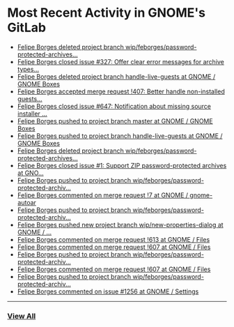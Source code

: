 # Most Recent Activity in GNOME's GitLab

<!-- BLOG-POST-LIST:START -->
- [Felipe Borges deleted project branch wip/feborges/password-protected-archives...](https://gitlab.gnome.org/GNOME/nautilus/-/commits/wip/feborges/password-protected-archives)
- [Felipe Borges closed issue #327: Offer clear error messages for archive types...](https://gitlab.gnome.org/GNOME/nautilus/-/issues/327)
- [Felipe Borges deleted project branch handle-live-guests at GNOME / GNOME Boxes](https://gitlab.gnome.org/GNOME/gnome-boxes/-/commits/handle-live-guests)
- [Felipe Borges accepted merge request !407: Better handle non-installed guests...](https://gitlab.gnome.org/GNOME/gnome-boxes/-/merge_requests/407)
- [Felipe Borges closed issue #647: Notification about missing source installer ...](https://gitlab.gnome.org/GNOME/gnome-boxes/-/issues/647)
- [Felipe Borges pushed to project branch master at GNOME / GNOME Boxes](https://gitlab.gnome.org/GNOME/gnome-boxes/-/compare/04947d41e09f36003777fb085355e40a30f44fcf...1bf03b070776ec28396d821d2edc1fe119873ce2)
- [Felipe Borges pushed to project branch handle-live-guests at GNOME / GNOME Boxes](https://gitlab.gnome.org/GNOME/gnome-boxes/-/compare/655722d78f9b0c7686cf383e0b42e83997ebfe62...1bf03b070776ec28396d821d2edc1fe119873ce2)
- [Felipe Borges deleted project branch wip/feborges/password-protected-archives...](https://gitlab.gnome.org/felipeborges/gnome-autoar/-/commits/wip/feborges/password-protected-archives)
- [Felipe Borges closed issue #1: Support ZIP password-protected archives at GNO...](https://gitlab.gnome.org/GNOME/gnome-autoar/-/issues/1)
- [Felipe Borges pushed to project branch wip/feborges/password-protected-archiv...](https://gitlab.gnome.org/GNOME/nautilus/-/commit/f766d27e00b2d002815cc9d75fdc90155d711def)
- [Felipe Borges commented on merge request !7 at GNOME / gnome-autoar](https://gitlab.gnome.org/GNOME/gnome-autoar/-/merge_requests/7#note_1033181)
- [Felipe Borges pushed to project branch wip/feborges/password-protected-archiv...](https://gitlab.gnome.org/felipeborges/gnome-autoar/-/commit/58ac8fc571518c9830a6d0892b29215ce41cad81)
- [Felipe Borges pushed new project branch wip/new-properties-dialog at GNOME / ...](https://gitlab.gnome.org/GNOME/gnome-boxes/-/commits/wip/new-properties-dialog)
- [Felipe Borges commented on merge request !613 at GNOME / Files](https://gitlab.gnome.org/GNOME/nautilus/-/merge_requests/613#note_1032725)
- [Felipe Borges commented on merge request !607 at GNOME / Files](https://gitlab.gnome.org/GNOME/nautilus/-/merge_requests/607#note_1032723)
- [Felipe Borges pushed to project branch wip/feborges/password-protected-archiv...](https://gitlab.gnome.org/GNOME/nautilus/-/commit/4e5152f50810c1ae43a763d51c87c0044f6412ee)
- [Felipe Borges commented on merge request !607 at GNOME / Files](https://gitlab.gnome.org/GNOME/nautilus/-/merge_requests/607#note_1032711)
- [Felipe Borges pushed to project branch wip/feborges/password-protected-archiv...](https://gitlab.gnome.org/GNOME/nautilus/-/compare/f333d4dd20a31e7d0edc14a7b10959b894c5c29a...5a39371426c4a533da8c5b38e530b6a2c2153f70)
- [Felipe Borges commented on issue #1256 at GNOME / Settings](https://gitlab.gnome.org/GNOME/gnome-control-center/-/issues/1256#note_1032648)
<!-- BLOG-POST-LIST:END -->

___

### [View All](https://gitlab.gnome.org/users/felipeborges/activity)
